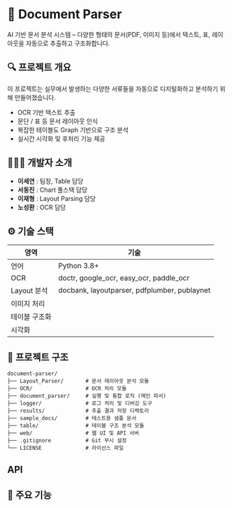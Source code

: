 # 🧾 Document Parser
AI 기반 문서 분석 시스템 – 다양한 형태의 문서(PDF, 이미지 등)에서 텍스트, 표, 레이아웃을 자동으로 추출하고 구조화합니다.

## 🔍 프로젝트 개요
이 프로젝트는 실무에서 발생하는 다양한 서류들을 자동으로 디지털화하고 분석하기 위해 만들어졌습니다.

- OCR 기반 텍스트 추출
- 문단 / 표 등 문서 레이아웃 인식
- 복잡한 테이블도 Graph 기반으로 구조 분석
- 실시간 시각화 및 후처리 기능 제공

## 🧑‍🤝‍🧑 개발자 소개 

- **이세연** : 팀장, Table 담당
- **서동진** : Chart 풀스택 담당
- **이재형** : Layout Parsing 담당
- **노성환** : OCR 담당


## ⚙️ 기술 스택

| 영역         |기술                                                                 |
|--------------|----------------------------------------------------------------------|
| 언어         | Python 3.8+                                                           |
| OCR          | doctr, google_ocr, easy_ocr, paddle_ocr         |
| Layout 분석  | docbank, layoutparser, pdfplumber, publaynet      |
| 이미지 처리   |                                                |
| 테이블 구조화 |                              |
| 시각화       |                               |

## 📁 프로젝트 구조

```
document-parser/
├── Layout_Parser/       # 문서 레이아웃 분석 모듈
├── OCR/                 # OCR 처리 모듈
├── document_parser/     # 실행 및 통합 로직 (메인 파서)
├── logger/              # 로그 처리 및 디버깅 도구
├── results/             # 추출 결과 저장 디렉토리
├── sample_docs/         # 테스트용 샘플 문서
├── table/               # 테이블 구조 분석 모듈
├── web/                 # 웹 UI 및 API 서버
├── .gitignore           # Git 무시 설정
└── LICENSE              # 라이선스 파일
```




## API


## 📌 주요 기능
